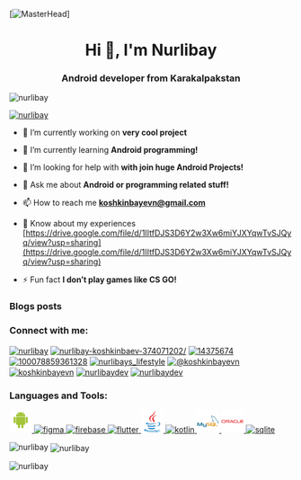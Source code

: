 [![MasterHead](https://1.bp.blogspot.com/-4G4zVhAxueg/YKLth6HiL_I/AAAAAAAAQhM/JiTsOudkdXgb94qpNYI66jEGlauS0CETQCLcBGAsYHQ/s0/android-whats-new-in-jetpack-v2.png)]
<h1 align="center">Hi 👋, I'm Nurlibay</h1>
<h3 align="center">Android developer from Karakalpakstan</h3>

<p align="left"> <img src="https://komarev.com/ghpvc/?username=nurlibay&label=Profile%20views&color=0e75b6&style=flat" alt="nurlibay" /> </p>

<p align="left"> <a href="https://github.com/ryo-ma/github-profile-trophy"><img src="https://github-profile-trophy.vercel.app/?username=nurlibay" alt="nurlibay" /></a> </p>

- 🔭 I’m currently working on **very cool project**

- 🌱 I’m currently learning **Android programming!**

- 🤝 I’m looking for help with **with join huge Android Projects!**

- 💬 Ask me about **Android or programming related stuff!**

- 📫 How to reach me **koshkinbayevn@gmail.com**

- 📄 Know about my experiences [https://drive.google.com/file/d/1IItfDJS3D6Y2w3Xw6miYJXYqwTvSJQyq/view?usp=sharing](https://drive.google.com/file/d/1IItfDJS3D6Y2w3Xw6miYJXYqwTvSJQyq/view?usp=sharing)

- ⚡ Fun fact **I don’t play games like CS GO!**

### Blogs posts
<!-- BLOG-POST-LIST:START -->
<!-- BLOG-POST-LIST:END -->

<h3 align="left">Connect with me:</h3>
<p align="left">
<a href="https://dev.to/nurlibay" target="blank"><img align="center" src="https://raw.githubusercontent.com/rahuldkjain/github-profile-readme-generator/master/src/images/icons/Social/devto.svg" alt="nurlibay" height="30" width="40" /></a>
<a href="https://linkedin.com/in/nurlibay-koshkinbaev-374071202/" target="blank"><img align="center" src="https://raw.githubusercontent.com/rahuldkjain/github-profile-readme-generator/master/src/images/icons/Social/linked-in-alt.svg" alt="nurlibay-koshkinbaev-374071202/" height="30" width="40" /></a>
<a href="https://stackoverflow.com/users/14375674" target="blank"><img align="center" src="https://raw.githubusercontent.com/rahuldkjain/github-profile-readme-generator/master/src/images/icons/Social/stack-overflow.svg" alt="14375674" height="30" width="40" /></a>
<a href="https://fb.com/100078859361328" target="blank"><img align="center" src="https://raw.githubusercontent.com/rahuldkjain/github-profile-readme-generator/master/src/images/icons/Social/facebook.svg" alt="100078859361328" height="30" width="40" /></a>
<a href="https://instagram.com/nurlibays_lifestyle" target="blank"><img align="center" src="https://raw.githubusercontent.com/rahuldkjain/github-profile-readme-generator/master/src/images/icons/Social/instagram.svg" alt="nurlibays_lifestyle" height="30" width="40" /></a>
<a href="https://medium.com/@koshkinbayevn" target="blank"><img align="center" src="https://raw.githubusercontent.com/rahuldkjain/github-profile-readme-generator/master/src/images/icons/Social/medium.svg" alt="@koshkinbayevn" height="30" width="40" /></a>
<a href="https://www.hackerrank.com/koshkinbayevn" target="blank"><img align="center" src="https://raw.githubusercontent.com/rahuldkjain/github-profile-readme-generator/master/src/images/icons/Social/hackerrank.svg" alt="koshkinbayevn" height="30" width="40" /></a>
<a href="https://codeforces.com/profile/nurlibaydev" target="blank"><img align="center" src="https://raw.githubusercontent.com/rahuldkjain/github-profile-readme-generator/master/src/images/icons/Social/codeforces.svg" alt="nurlibaydev" height="30" width="40" /></a>
<a href="https://www.leetcode.com/nurlibaydev" target="blank"><img align="center" src="https://raw.githubusercontent.com/rahuldkjain/github-profile-readme-generator/master/src/images/icons/Social/leet-code.svg" alt="nurlibaydev" height="30" width="40" /></a>
</p>

<h3 align="left">Languages and Tools:</h3>
<p align="left"> <a href="https://developer.android.com" target="_blank" rel="noreferrer"> <img src="https://raw.githubusercontent.com/devicons/devicon/master/icons/android/android-original-wordmark.svg" alt="android" width="40" height="40"/> </a> <a href="https://www.figma.com/" target="_blank" rel="noreferrer"> <img src="https://www.vectorlogo.zone/logos/figma/figma-icon.svg" alt="figma" width="40" height="40"/> </a> <a href="https://firebase.google.com/" target="_blank" rel="noreferrer"> <img src="https://www.vectorlogo.zone/logos/firebase/firebase-icon.svg" alt="firebase" width="40" height="40"/> </a> <a href="https://flutter.dev" target="_blank" rel="noreferrer"> <img src="https://www.vectorlogo.zone/logos/flutterio/flutterio-icon.svg" alt="flutter" width="40" height="40"/> </a> <a href="https://www.java.com" target="_blank" rel="noreferrer"> <img src="https://raw.githubusercontent.com/devicons/devicon/master/icons/java/java-original.svg" alt="java" width="40" height="40"/> </a> <a href="https://kotlinlang.org" target="_blank" rel="noreferrer"> <img src="https://www.vectorlogo.zone/logos/kotlinlang/kotlinlang-icon.svg" alt="kotlin" width="40" height="40"/> </a> <a href="https://www.mysql.com/" target="_blank" rel="noreferrer"> <img src="https://raw.githubusercontent.com/devicons/devicon/master/icons/mysql/mysql-original-wordmark.svg" alt="mysql" width="40" height="40"/> </a> <a href="https://www.oracle.com/" target="_blank" rel="noreferrer"> <img src="https://raw.githubusercontent.com/devicons/devicon/master/icons/oracle/oracle-original.svg" alt="oracle" width="40" height="40"/> </a> <a href="https://www.sqlite.org/" target="_blank" rel="noreferrer"> <img src="https://www.vectorlogo.zone/logos/sqlite/sqlite-icon.svg" alt="sqlite" width="40" height="40"/> </a> </p>

<p><img align="left" src="https://github-readme-stats.vercel.app/api/top-langs?username=nurlibay&show_icons=true&locale=en&layout=compact" alt="nurlibay" /></p>

<p>&nbsp;<img align="center" src="https://github-readme-stats.vercel.app/api?username=nurlibay&show_icons=true&locale=en" alt="nurlibay" /></p>

<p><img align="center" src="https://github-readme-streak-stats.herokuapp.com/?user=nurlibay&" alt="nurlibay" /></p>
